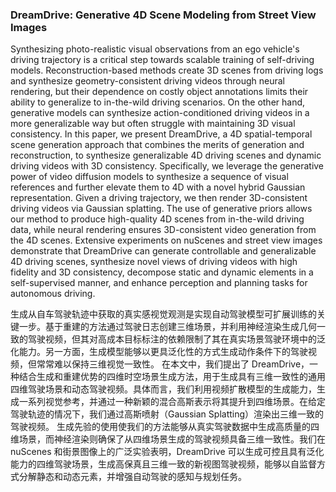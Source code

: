 ### DreamDrive: Generative 4D Scene Modeling from Street View Images

Synthesizing photo-realistic visual observations from an ego vehicle's driving trajectory is a critical step towards scalable training of self-driving models. Reconstruction-based methods create 3D scenes from driving logs and synthesize geometry-consistent driving videos through neural rendering, but their dependence on costly object annotations limits their ability to generalize to in-the-wild driving scenarios. On the other hand, generative models can synthesize action-conditioned driving videos in a more generalizable way but often struggle with maintaining 3D visual consistency. In this paper, we present DreamDrive, a 4D spatial-temporal scene generation approach that combines the merits of generation and reconstruction, to synthesize generalizable 4D driving scenes and dynamic driving videos with 3D consistency. Specifically, we leverage the generative power of video diffusion models to synthesize a sequence of visual references and further elevate them to 4D with a novel hybrid Gaussian representation. Given a driving trajectory, we then render 3D-consistent driving videos via Gaussian splatting. The use of generative priors allows our method to produce high-quality 4D scenes from in-the-wild driving data, while neural rendering ensures 3D-consistent video generation from the 4D scenes. Extensive experiments on nuScenes and street view images demonstrate that DreamDrive can generate controllable and generalizable 4D driving scenes, synthesize novel views of driving videos with high fidelity and 3D consistency, decompose static and dynamic elements in a self-supervised manner, and enhance perception and planning tasks for autonomous driving.

生成从自车驾驶轨迹中获取的真实感视觉观测是实现自动驾驶模型可扩展训练的关键一步。基于重建的方法通过驾驶日志创建三维场景，并利用神经渲染生成几何一致的驾驶视频，但其对高成本目标标注的依赖限制了其在真实场景驾驶环境中的泛化能力。另一方面，生成模型能够以更具泛化性的方式生成动作条件下的驾驶视频，但常常难以保持三维视觉一致性。
在本文中，我们提出了 DreamDrive，一种结合生成和重建优势的四维时空场景生成方法，用于生成具有三维一致性的通用四维驾驶场景和动态驾驶视频。具体而言，我们利用视频扩散模型的生成能力，生成一系列视觉参考，并通过一种新颖的混合高斯表示将其提升到四维场景。在给定驾驶轨迹的情况下，我们通过高斯喷射（Gaussian Splatting）渲染出三维一致的驾驶视频。
生成先验的使用使我们的方法能够从真实驾驶数据中生成高质量的四维场景，而神经渲染则确保了从四维场景生成的驾驶视频具备三维一致性。我们在 nuScenes 和街景图像上的广泛实验表明，DreamDrive 可以生成可控且具有泛化能力的四维驾驶场景，生成高保真且三维一致的新视图驾驶视频，能够以自监督方式分解静态和动态元素，并增强自动驾驶的感知与规划任务。
